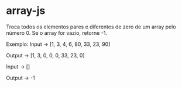 # array-js

Troca todos os elementos pares e diferentes de zero de um array pelo número 0. Se o array for vazio, retorne -1.

Exemplo: Input -> [1, 3, 4, 6, 80, 33, 23, 90]

Output -> [1, 3, 0, 0, 0, 33, 23, 0]

Input -> []

Output -> -1
